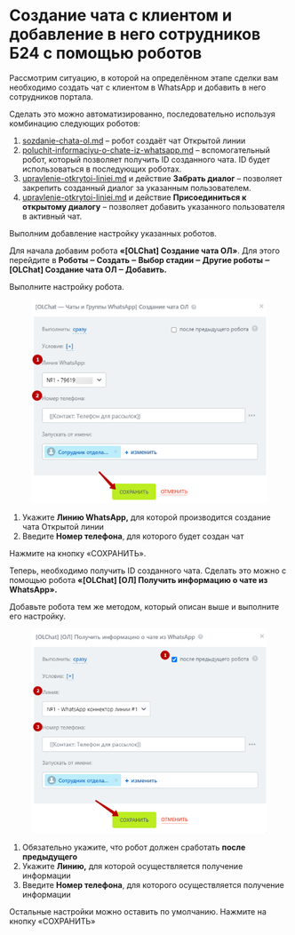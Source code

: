 # Создание чата с клиентом и добавление в него сотрудников Б24 с помощью роботов

Рассмотрим ситуацию, в которой на определённом этапе сделки вам необходимо создать чат с клиентом в WhatsApp и добавить в него сотрудников портала.

Сделать это можно автоматизированно, последовательно используя комбинацию следующих роботов:

1. [sozdanie-chata-ol.md](../../roboty-i-aktiviti/roboty/sozdanie-chata-ol.md "mention") – робот создаёт чат Открытой линии
2. [poluchit-informaciyu-o-chate-iz-whatsapp.md](../../roboty-i-aktiviti/roboty/poluchit-informaciyu-o-chate-iz-whatsapp.md "mention") – вспомогательный робот,  который позволяет получить ID созданного чата. ID будет использоваться в последующих роботах.
3. [upravlenie-otkrytoi-liniei.md](../../roboty-i-aktiviti/roboty/upravlenie-otkrytoi-liniei.md "mention") и действие **Забрать диалог** – позволяет закрепить созданный диалог за указанным пользователем.
4. [upravlenie-otkrytoi-liniei.md](../../roboty-i-aktiviti/roboty/upravlenie-otkrytoi-liniei.md "mention") и действие **Присоединиться к открытому диалогу** – позволяет добавить указанного пользователя в активный чат.

Выполним добавление настройку указанных роботов.

Для начала добавим робота **«\[OLChat] Создание чата ОЛ»**. Для этого перейдите в **Роботы ‒ Создать ‒ Выбор стадии ‒ Другие роботы ‒ \[OLChat] Создание чата ОЛ ‒ Добавить.**

Выполните настройку робота.

<figure><img src="../../.gitbook/assets/image (945).png" alt=""><figcaption></figcaption></figure>

1. Укажите **Линию WhatsApp,** для которой производится создание чата Открытой линии
2. Введите **Номер телефона**, для которого будет создан чат

Нажмите на кнопку «СОХРАНИТЬ».

Теперь, необходимо получить ID созданного чата. Сделать это можно с помощью робота **«\[OLChat] \[ОЛ] Получить информацию о чате из WhatsApp».**

Добавьте робота тем же методом, который описан выше и выполните его настройку.

<figure><img src="../../.gitbook/assets/image (946).png" alt=""><figcaption></figcaption></figure>

1. Обязательно укажите, что робот должен сработать **после предыдущего**
2. Укажите **Линию,** для которой осуществляется получение информации
3. Введите **Номер телефона**, для которого осуществляется получение информации

Остальные настройки можно оставить по умолчанию. Нажмите на кнопку «СОХРАНИТЬ»
